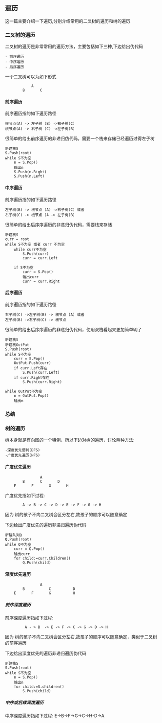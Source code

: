 ## 遍历

这一篇主要介绍一下遍历,分别介绍常用的二叉树的遍历和树的遍历


### 二叉树的遍历

二叉树的遍历是非常常用的遍历方法，主要包括如下三种,下边给出伪代码

    - 前序遍历
    - 中序遍历
    - 后序遍历

一个二叉树可以为如下形式

                A
            B       C

#### 前序遍历


前序遍历指的如下遍历路径 

    根节点(A) -> 左子树 (B) ->右子树(C)
    根节点(A) -> 右子树 (C) ->左子树(B)


很简单的给出前序遍历的非递归伪代码，需要一个栈来存储已经遍历过得左子树

    新建栈S
    S.Push(root)
    while S不为空
        n = S.Pop()
        输出n
        S.Push(n.Right)
        S.Push(n.Left)
      

#### 中序遍历


前序遍历指的如下遍历路径 

    左子树(B) -> 根节点 (A) ->右子树(C) 或者
    右子树(C) -> 根节点 (A -> 左子树(B)


很简单的给出后序序遍历的非递归伪代码，需要栈来存储

    新建栈S
    curr = root
    while S不为空 或者 curr 不为空
        while curr不为空
            S.Push(curr)
            curr = curr.Left

        if S不为空
            curr = S.Pop()
            输出curr
            curr = curr.Right



#### 后序遍历

前序遍历指的如下遍历路径 

    右子树(C) ->左子树(B) -> 根节点 (A) 或者
    左子树(B) ->右子树(C) -> 根节点

很简单的给出后序序遍历的非递归伪代码，使用双栈看起来更加简单明了

    新建栈S
    新建栈OutPut
    S.Push(root)
    while S不为空
        curr = S.Pop()
        OutPut.Push(curr)
        if curr.Left存在
            S.Push(curr.Left)
        if curr.Right存在
            S.Push(curr.Right)

    while OutPut不为空
        n = OutPut.Pop()
        输出n


### 总结




### 树的遍历

树本身就是有向图的一个特例，所以下边对树的遍历，讨论两种方法:

    -深度优先便利(DFS)
    -广度优先遍历(NFS)


#### 广度优先遍历

                    A
            B       C       D
        E       F       G       H
广度优先指如下过程:

            A -> B -> C -> D -> E -> F -> G -> H


因为 树的孩子不向二叉树会区分左右,故孩子的顺序可以随意确定

下边给出广度优先的遍历非递归遍历伪代码

    新建队列Q
    Q.Push(root)
    while Q不为空
        curr = Q.Pop()
        输出curr
        for child:=curr.Children()
            Q.Push(child)



#### 深度优先遍历
                    A
            B           C          D
        E       F       G          H


##### 前序深度遍历
前序深度遍历指如下过程:

             A - > B  -> E -> F -> C -> G -> D -> H


因为 树的孩子不向二叉树会区分左右,故孩子的顺序可以随意确定，类似于二叉树的前序遍历

下边给出深度优先的遍历非递归遍历伪代码

    新建栈S
    S.Push(root)
    while S不为空
        n = S.Pop()
        输出n
        for child:=S.children()
            S.Push(child)


##### 中序或后续深度遍历

中序深度遍历指如下过程:
E->B->F->G->C->H-D->A